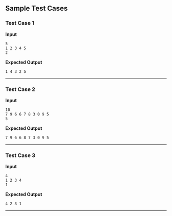 ## Sample Test Cases

### Test Case 1
**Input**
```
5
1 2 3 4 5
2
```
**Expected Output**
```
1 4 3 2 5
```

---

### Test Case 2
**Input**
```
10
7 9 6 6 7 8 3 0 9 5
5
```
**Expected Output**
```
7 9 6 6 8 7 3 0 9 5
```

---

### Test Case 3
**Input**
```
4
1 2 3 4
1
```
**Expected Output**
```
4 2 3 1
```

---